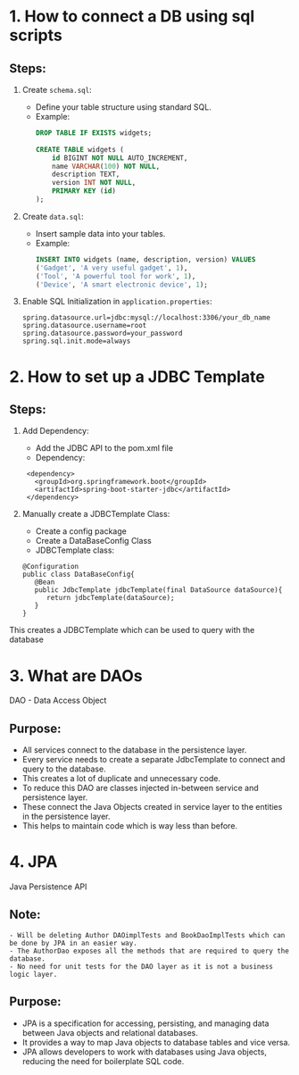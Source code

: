 # 1. How to connect a DB using sql scripts

## Steps:

1. Create `schema.sql`:
    - Define your table structure using standard SQL.
    - Example:
      ```sql
      DROP TABLE IF EXISTS widgets;
 
      CREATE TABLE widgets (
          id BIGINT NOT NULL AUTO_INCREMENT,
          name VARCHAR(100) NOT NULL,
          description TEXT,
          version INT NOT NULL,
          PRIMARY KEY (id)
      );
      ```

2. Create `data.sql`:
    - Insert sample data into your tables.
    - Example:
      ```sql
      INSERT INTO widgets (name, description, version) VALUES
      ('Gadget', 'A very useful gadget', 1),
      ('Tool', 'A powerful tool for work', 1),
      ('Device', 'A smart electronic device', 1);
      ```

3. Enable SQL Initialization in `application.properties`:
   ```properties
   spring.datasource.url=jdbc:mysql://localhost:3306/your_db_name
   spring.datasource.username=root
   spring.datasource.password=your_password
   spring.sql.init.mode=always
   ```

# 2. How to set up a JDBC Template

## Steps:

1. Add Dependency:
   - Add the JDBC API to the pom.xml file
   - Dependency:
   ```
    <dependency>
      <groupId>org.springframework.boot</groupId>
      <artifactId>spring-boot-starter-jdbc</artifactId>
    </dependency>
   ```
   
2. Manually create a JDBCTemplate Class:
   - Create a config package
   - Create a DataBaseConfig Class
   - JDBCTemplate class:
   ```
   @Configuration
   public class DataBaseConfig{
      @Bean
      public JdbcTemplate jdbcTemplate(final DataSource dataSource){
         return jdbcTemplate(dataSource);
      }
   }
   ```

This creates a JDBCTemplate which can be used to query with the database

# 3. What are DAOs

DAO - Data Access Object

## Purpose:
   - All services connect to the database in the persistence layer.
   - Every service needs to create a separate JdbcTemplate to connect and query to the database.
   - This creates a lot of duplicate and unnecessary code.
   - To reduce this DAO are classes injected in-between service and persistence layer.
   - These connect the Java Objects created in service layer to the entities in the persistence layer.
   - This helps to maintain code which is way less than before.

# 4. JPA
Java Persistence API

## Note:
    - Will be deleting Author DAOimplTests and BookDaoImplTests which can be done by JPA in an easier way.
    - The AuthorDao exposes all the methods that are required to query the database.
    - No need for unit tests for the DAO layer as it is not a business logic layer.

## Purpose:
   - JPA is a specification for accessing, persisting, and managing data between Java objects and relational databases.
   - It provides a way to map Java objects to database tables and vice versa.
   - JPA allows developers to work with databases using Java objects, reducing the need for boilerplate SQL code.

